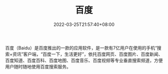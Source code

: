 ﻿---
weight: 
title: "百度"
description: "百度（Baidu）是百度推出的一款的应用软件，是一款有7亿用户在使用的手机“搜索+资讯”客户端，“百度一下，生活更好”，依托百度网页、百度图片、百度新闻、百度知道、百度百科、百度地图、百度音乐、百度视频等专业垂直搜索频道，方便用户随时随地使用百度搜索服务。"
date: 2022-03-25T21:57:40+08:00
lastmod: 2022-03-25T16:45:40+08:00
draft: false
authors: ["Metabd"]
featuredImage: "23.jpg"
link: "https://www.baidu.com/"
tags: ["百度","元搜索"]
categories: ["navigation"]
navigation: ["元搜索"]
lightgallery: true
toc: true
pinned: false
recommend: false
recommend1: false
---
百度（Baidu）是百度推出的一款的应用软件，是一款有7亿用户在使用的手机“搜索+资讯”客户端，“百度一下，生活更好”，依托百度网页、百度图片、百度新闻、百度知道、百度百科、百度地图、百度音乐、百度视频等专业垂直搜索频道，方便用户随时随地使用百度搜索服务。
